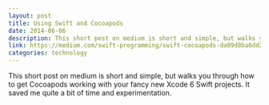 ```yaml
---
layout: post
title: Using Swift and Cocoapods
date: 2014-06-06
description: This short post on medium is short and simple, but walks you through how to get Cocoapods working with your fancy new Xcode 6 Swift projects.
link: https://medium.com/swift-programming/swift-cocoapods-da09d8ba6dd2
categories: technology
---
```

This short post on medium is short and simple, but walks you through how to get Cocoapods working with your fancy new Xcode 6 Swift projects. It saved me quite a bit of time and experimentation.
